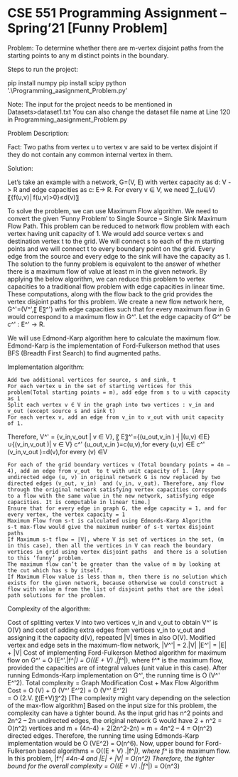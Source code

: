 # CSE 551 Programming Assignment – Spring’21 [Funny Problem]

Problem: 
To determine whether there are m-vertex disjoint paths from the starting points to any m distinct points in the boundary. 

Steps to run the project:

pip install numpy
pip install scipy
python '.\Programming_aasignment_Problem.py'


Note: The input for the project needs to be mentioned in Datasets>dataset1.txt
You can also change the dataset file name at Line 120 in Programming_aasignment_Problem.py 

Problem Description:

Fact: 
Two paths from vertex u to vertex v are said to be vertex disjoint if they do not contain any common internal vertex in them.


Solution: 

Let’s take an example with a network, G=(V, E) with vertex capacity as d: V -> R and edge capacities as c: E-> R.
For every v ∈ V, we need ∑_(u∈V)〖{f(u,v)│f(u,v)>0}≤d(v)〗

To solve the problem, we can use Maximum Flow algorithm. We need to convert the given ‘Funny Problem’ to Single Source – Single Sink Maximum Flow Path. This problem can be reduced to network flow problem with each vertex having unit capacity of 1. 
We would add source vertex s and destination vertex t to the grid. We will connect s to each of the m starting points and we will connect t to every boundary point on the grid. Every edge from the source and every edge to the sink will have the capacity as 1. 
The solution to the funny problem is equivalent to the answer of whether there is a maximum flow of value at least m in the given network. 
By applying the below algorithm, we can reduce this problem to vertex capacities to a traditional flow problem with edge capacities in linear time. These computations, along with the flow back to the grid provides the vertex disjoint paths for this problem.
We create a new flow network here, G^'=(V^',〖 E〗^') with edge capacities such that for every maximum flow in G would correspond to a maximum flow in G^'. Let the edge capacity of G^' be c^' : E^' -> R.

We will use Edmond-Karp algorithm here to calculate the maximum flow. Edmond-Karp is the implementation of Ford-Fulkerson method that uses BFS (Breadth First Search) to find augmented paths. 

Implementation algorithm:

	Add two additional vertices for source, s and sink, t
	For each vertex u in the set of starting vertices for this problem(Total starting points = m), add edge from s to u with capacity as 1
	Split each vertex v ∈ V in the graph into two vertices : v_in and v_out (except source s and sink t)
	For each vertex v, add an edge from v_in to v_out with unit capacity of 1.
Therefore, V^' = {v_in,v_out  | v ∈ V},
〖 E〗^'={(u_out,v_in )  ┤|(u,v)  ∈E} ∪{(v_in,v_out )| v ∈ V}
c^' (u_out,v_in )=c(u,v),for every (u,v)  ∈E 
c^' (v_in,v_out )=d(v),for every (v)  ∈V 

	For each of the grid boundary vertices v (Total boundary points = 4n – 4), add an edge from v_out  to t with unit capacity of 1. [Any undirected edge (u, v) in original network G is now replaced by two directed edges (v_out, v_in)  and (v_in, v_out). Therefore, any flow through the original network satisfying vertex capacities corresponds to a flow with the same value in the new network, satisfying edge capacities. It is computable in linear time.]
	Ensure that for every edge in graph G, the edge capacity = 1, and for every vertex, the vertex capacity = 1
	Maximum Flow from s-t is calculated using Edmonds-Karp Algorithm
	s-t max-flow would give the maximum number of s-t vertex disjoint paths
	If Maximum s-t flow = |V|, where V is set of vertices in the set, (m in this case), then all the vertices in V can reach the boundary vertices in grid using vertex disjoint paths  and there is a solution to this ‘funny’ problem.
	The maximum flow can’t be greater than the value of m by looking at the cut which has s by itself.
	If Maximum Flow value is less than m, then there is no solution which exists for the given network, because otherwise we could construct a flow with value m from the list of disjoint paths that are the ideal path solutions for the problem.


Complexity of the algorithm:

Cost of splitting vertex V into two vertices v_in and v_out to obtain V^'  is O(V) and cost of adding extra edges from vertices v_in to v_out  and assigning it the capacity d(v), repeated |V| times in also O(V). 
Modified vertex and edge sets in the maximum-flow network, 
|V^'| = 2.|V|
|E^'| = |E| + |V|
Cost of implementing Ford-Fulkerson Method algorithm for maximum flow on  G^' = O (E^'.|f^*|) = O((E + V) .|f^*|), where f^* is the maximum flow, provided the capacities are of integral values (unit value in this case).
After running Edmonds-Karp implementation on G^', the running time is O (V^' E^'2).
Total complexity = Graph Modification Cost + Max Flow Algorithm Cost 
		        = O (V) + O (V^' E^'2) = O (V^' E^'2)	
		        = O (2.V. 〖(E+V)〗^2)		[The complexity might vary depending on the selection of the max-flow algorithm]
Based on the input size for this problem, the complexity can have a tighter bound. As the input grid has n^2 points and 2n^2 – 2n undirected edges, the original network G would have 2 + n^2 = O(n^2) vertices and m + (4n-4) + 2(2n^2-2n) = m + 4n^2 – 4 = O(n^2) directed edges. Therefore, the running time using Edmonds-Karp implementation would be O (VE^2) = O(n^6). 
Now, upper bound for Ford-Fulkerson based algorithms = O((E + V) .|f^*|), where f^* is the maximum flow. In this problem, |f^*| ≤4n-4 and |E| + |V| = O(n^2)
Therefore, the tighter bound for the overall complexity = O((E + V) .|f^*|) = O(n^3)
